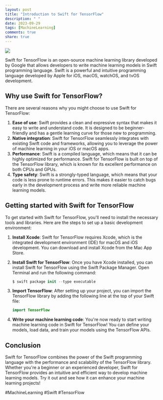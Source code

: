 ```yaml
---
layout: post
title: "Introduction to Swift for TensorFlow"
description: " "
date: 2023-09-29
tags: [MachineLearning]
comments: true
share: true
---
```


![](https://swift.org/assets/images/swift.svg)

Swift for TensorFlow is an open-source machine learning library developed by Google that allows developers to write machine learning models in Swift programming language. Swift is a powerful and intuitive programming language developed by Apple for iOS, macOS, watchOS, and tvOS development.

## Why use Swift for TensorFlow?

There are several reasons why you might choose to use Swift for TensorFlow:

1. **Ease of use**: Swift provides a clean and expressive syntax that makes it easy to write and understand code. It is designed to be beginner-friendly and has a gentle learning curve for those new to programming.
2. **Native integration**: Swift for TensorFlow seamlessly integrates with existing Swift code and frameworks, allowing you to leverage the power of machine learning in your iOS or macOS apps.
3. **Performance**: Swift is a compiled language, which means that it can be highly optimized for performance. Swift for TensorFlow is built on top of the TensorFlow library, which is known for its excellent performance on both CPUs and GPUs.
4. **Type safety**: Swift is a strongly-typed language, which means that your code is less prone to runtime errors. This makes it easier to catch bugs early in the development process and write more reliable machine learning models.

## Getting started with Swift for TensorFlow

To get started with Swift for TensorFlow, you'll need to install the necessary tools and libraries. Here are the steps to set up a basic development environment:

1. **Install Xcode**: Swift for TensorFlow requires Xcode, which is the integrated development environment (IDE) for macOS and iOS development. You can download and install Xcode from the Mac App Store.
2. **Install Swift for TensorFlow**: Once you have Xcode installed, you can install Swift for TensorFlow using the Swift Package Manager. Open Terminal and run the following command:

   ```swift
   $ swift package init --type executable
   ```

3. **Import TensorFlow**: After setting up your project, you can import the TensorFlow library by adding the following line at the top of your Swift file:

   ```swift
   import TensorFlow
   ```

4. **Write your machine learning code**: You're now ready to start writing machine learning code in Swift for TensorFlow! You can define your models, load data, and train your models using the TensorFlow APIs.

## Conclusion

Swift for TensorFlow combines the power of the Swift programming language with the performance and scalability of the TensorFlow library. Whether you're a beginner or an experienced developer, Swift for TensorFlow provides an intuitive and efficient way to develop machine learning models. Try it out and see how it can enhance your machine learning projects!

#MachineLearning #Swift #TensorFlow